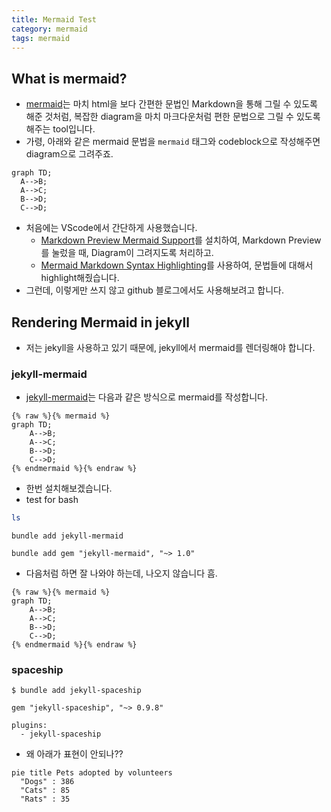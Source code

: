 ```yaml
---
title: Mermaid Test
category: mermaid
tags: mermaid
---
```


## What is mermaid? 

- [mermaid](https://mermaid-js.github.io/mermaid/#/)는 마치 html을 보다 간편한 문법인 Markdown을 통해 그릴 수 있도록 해준 것처럼, 복잡한 diagram을 마치 마크다운처럼 편한 문법으로 그릴 수 있도록 해주는 tool입니다.
- 가령, 아래와 같은 mermaid 문법을 `mermaid` 태그와 codeblock으로 작성해주면 diagram으로 그려주죠.

```plaintext
graph TD;
  A-->B;
  A-->C;
  B-->D;
  C-->D;
```

- 처음에는 VScode에서 간단하게 사용했습니다.
  - [Markdown Preview Mermaid Support](https://marketplace.visualstudio.com/items?itemName=bierner.markdown-mermaid)를 설치하여, Markdown Preview를 눌렀을 때, Diagram이 그려지도록 처리하고.
  - [Mermaid Markdown Syntax Highlighting](https://marketplace.visualstudio.com/items?itemName=bpruitt-goddard.mermaid-markdown-syntax-highlighting)를 사용하여, 문법들에 대해서 highlight해줬습니다.
- 그런데, 이렇게만 쓰지 않고 github 블로그에서도 사용해보려고 합니다.

## Rendering Mermaid in jekyll

- 저는 jekyll을 사용하고 있기 때문에, jekyll에서 mermaid를 렌더링해야 합니다.

### jekyll-mermaid

- [jekyll-mermaid](https://github.com/jasonbellamy/jekyll-mermaid)는 다음과 같은 방식으로 mermaid를 작성합니다.

```plaintext
{% raw %}{% mermaid %}
graph TD;
    A-->B;
    A-->C;
    B-->D;
    C-->D;
{% endmermaid %}{% endraw %}
```

- 한번 설치해보겠습니다.
- test for bash

```bash
ls
```

```plaintext
bundle add jekyll-mermaid
```

```plaintext
bundle add gem "jekyll-mermaid", "~> 1.0"
```

- 다음처럼 하면 잘 나와야 하는데, 나오지 않습니다 흠.

```plaintext
{% raw %}{% mermaid %}
graph TD;
    A-->B;
    A-->C;
    B-->D;
    C-->D;
{% endmermaid %}{% endraw %}
```

### spaceship

```
$ bundle add jekyll-spaceship
```

```plaintext
gem "jekyll-spaceship", "~> 0.9.8"
```


```
plugins:
  - jekyll-spaceship
```

- 왜 아래가 표현이 안되나?? 

```mermaid!
pie title Pets adopted by volunteers
  "Dogs" : 386
  "Cats" : 85
  "Rats" : 35
```
